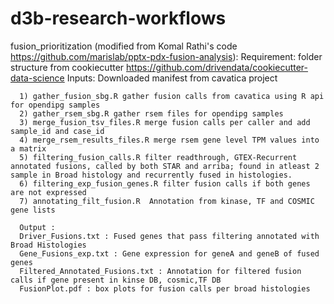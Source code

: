 # d3b-research-workflows

fusion_prioritization (modified from Komal Rathi's code https://github.com/marislab/pptx-pdx-fusion-analysis):
      Requirement: folder structure from cookiecutter https://github.com/drivendata/cookiecutter-data-science
      Inputs: Downloaded manifest from cavatica project
      
      1) gather_fusion_sbg.R gather fusion calls from cavatica using R api for opendipg samples
      2) gather_rsem_sbg.R gather rsem files for opendipg samples
      3) merge_fusion_tsv_files.R merge fusion calls per caller and add sample_id and case_id
      4) merge_rsem_results_files.R merge rsem gene level TPM values into a matrix
      5) filtering_fusion_calls.R filter readthrough, GTEX-Recurrent annotated fusions, called by both STAR and arriba; found in atleast 2 sample in Broad histology and recurrently fused in histologies.
      6) filtering_exp_fusion_genes.R filter fusion calls if both genes are not expressed
      7) annotating_filt_fusion.R  Annotation from kinase, TF and COSMIC gene lists
      
      Output : 
      Driver_Fusions.txt : Fused genes that pass filtering annotated with Broad Histologies
      Gene_Fusions_exp.txt : Gene expression for geneA and geneB of fused genes
      Filtered_Annotated_Fusions.txt : Annotation for filtered fusion calls if gene present in kinse DB, cosmic,TF DB
      FusionPlot.pdf : box plots for fusion calls per broad histologies
